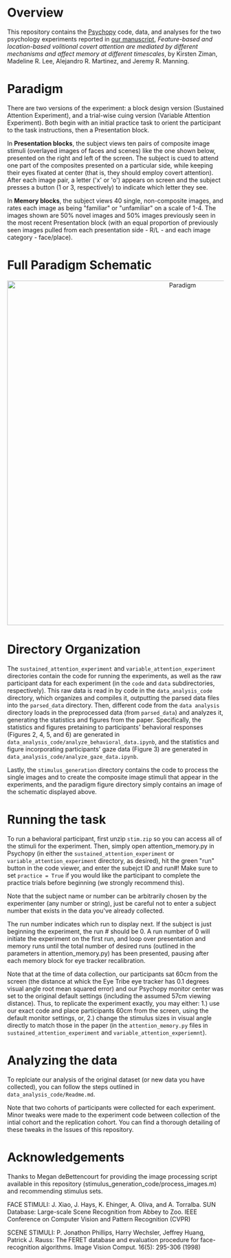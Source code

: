 # Overview

This repository contains the [Psychopy](http://psychopy.org/) code, data, and analyses for the two psychology experiments reported in [our manuscript](https://psyarxiv.com/2ps6e), <i>Feature-based and location-based volitional covert attention are mediated by different mechanisms and affect memory at different timescales</i>, by Kirsten Ziman, Madeline R. Lee, Alejandro R. Martinez, and Jeremy R. Manning.

# Paradigm

There are two versions of the experiment: a block design version (Sustained Attention Experiment), and a trial-wise cuing version (Variable Attention Experiment). Both begin with an initial practice task to orient the participant to the task instructions, then a Presentation block.

In <b>Presentation blocks</b>, the subject views ten pairs of composite image stimuli (overlayed images of faces and scenes) like the one shown below, presented on the right and left of the screen. The subject is cued to attend one part of the composites presented on a particular side, while keeping their eyes fixated at center (that is, they should employ covert attention). After each image pair, a letter ('x' or 'o') appears on screen and the subject presses a button (1 or 3, respectively) to indicate which letter they see.<br />

In <b>Memory blocks</b>, the subject views 40 single, non-composite images, and rates each image as being "familiar" or "unfamiliar" on a scale of 1-4. The images shown are 50% novel images and 50% images previously seen in the most recent Presentation block (with an equal proportion of previously seen images pulled from each presentation side - R/L - and each image category - face/place).

 
 # Full Paradigm Schematic
 
<center><img style="display: inline" src="paradigm_figure/paradigm_and_key.jpg" alt="Paradigm" width="800"> </center>

# Directory Organization

The `sustained_attention_experiment` and `variable_attention_experiment` directories contain the code for running the experiments, as well as the raw participant data for each experiment (in the `code` and `data` subdirectories, respectively). This raw data is read in by code in the `data_analysis_code` directory, which organizes and compiles it, outputting the parsed data files into the `parsed_data` directory. Then, different code from the `data analysis` directory loads in the preprocessed data (from `parsed_data`) and analyzes it, generating the statistics and figures from the paper. Specifically, the statistics and figures pretaining to participants' behavioral responses (Figures 2, 4, 5, and 6) are generated in `data_analysis_code/analyze_behavioral_data.ipynb`, and the statistics and figure incorporating participants' gaze data (Figure 3) are generated in `data_analysis_code/analyze_gaze_data.ipynb`.

Lastly, the `stimulus_generation` directory contains the code to process the single images and to create the composite image stimuli that appear in the experiments, and the paradigm figure directory simply contains an image of the schematic displayed above. 

# Running the task

To run a behavioral participant, first unzip `stim.zip` so you can access all of the stimuli for the experiment. Then, simply open attention_memory.py in Psychopy (in either the `sustained_attention_experiment` or `variable_attention_experiment` directory, as desired), hit the green "run" button in the code viewer, and enter the subejct ID and run#! Make sure to set `practice = True` if you would like the participant to complete the practice trials before beginning (we strongly recommend this).

Note that the subject name or number can be arbitrarily chosen by the experimenter (any number or string), just be careful not to enter a subject number that exists in the data you've already collected.

The run number indicates which run to display next. If the subject is just beginning the experiment, the run # should be 0. A run number of 0 will initiate the experiment on the first run, and loop over presentation and memory runs until the total number of desired runs (outlined in the parameters in attention_memory.py) has been presented, pausing after each memory block for eye tracker recalibration. 

Note that at the time of data collection, our participants sat 60cm from the screen (the distance at whick the Eye Tribe eye tracker has 0.1 degrees visual angle root mean squared error) and our Psychopy monitor center was set to the original default settings (including the assumed 57cm viewing distance). Thus, to replicate the experiment exactly, you may either: 1.) use our exact code and place participants 60cm from the screen, using the default monitor settings, or, 2.) change the stimulus sizes in visual angle directly to match those in the paper (in the `attention_memory.py` files in `sustained_attention_experiment` and `variable_attention_experiemnt`).

# Analyzing the data

To replciate our analysis of the original dataset (or new data you have collected), you can follow the steps outlined in `data_analysis_code/Readme.md`. 

Note that two cohorts of participants were collected for each experiment. Minor tweaks were made to the experiment code between collection of the intial cohort and the replication cohort. You can find a thorough detailing of these tweaks in the Issues of this repository. 

# Acknowledgements
Thanks to Megan deBettencourt for providing the image processing script available in this repository (stimulus_generation_code/process_images.m) and recommending stimulus sets. 


FACE STIMULI:
J. Xiao, J. Hays, K. Ehinger, A. Oliva, and A. Torralba.
SUN Database: Large-scale Scene Recognition from Abbey to Zoo.
IEEE Conference on Computer Vision and Pattern Recognition (CVPR)

SCENE STIMULI:
P. Jonathon Phillips, Harry Wechsler, Jeffrey Huang, Patrick J. Rauss: The FERET database and evaluation procedure for face-recognition algorithms. Image Vision Comput. 16(5): 295-306 (1998)

